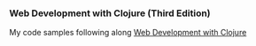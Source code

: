 ### Web Development with Clojure (Third Edition)

My code samples following along [Web Development with Clojure](#https://pragprog.com/titles/dswdcloj3/web-development-with-clojure-third-edition/)
